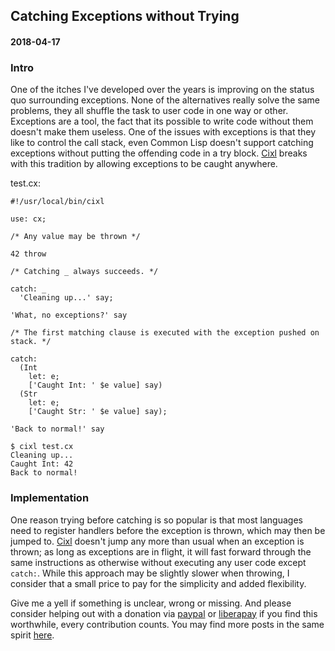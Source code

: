 ## Catching Exceptions without Trying
#### 2018-04-17

### Intro
One of the itches I've developed over the years is improving on the status quo surrounding exceptions. None of the alternatives really solve the same problems, they all shuffle the task to user code in one way or other. Exceptions are a tool, the fact that its possible to write code without them doesn't make them useless. One of the issues with exceptions is that they like to control the call stack, even Common Lisp doesn't support catching exceptions without putting the offending code in a try block. [Cixl](https://github.com/basic-gongfu/cixl) breaks with this tradition by allowing exceptions to be caught anywhere.

test.cx:
```
#!/usr/local/bin/cixl

use: cx;

/* Any value may be thrown */

42 throw

/* Catching _ always succeeds. */

catch: _
  'Cleaning up...' say;

'What, no exceptions?' say

/* The first matching clause is executed with the exception pushed on stack. */

catch:
  (Int
    let: e;
    ['Caught Int: ' $e value] say)
  (Str
    let: e;
    ['Caught Str: ' $e value] say);

'Back to normal!' say
```

```
$ cixl test.cx
Cleaning up...
Caught Int: 42
Back to normal!
```

### Implementation
One reason trying before catching is so popular is that most languages need to register handlers before the exception is thrown, which may then be jumped to. [Cixl](https://github.com/basic-gongfu/cixl) doesn't jump any more than usual when an exception is thrown; as long as exceptions are in flight, it will fast forward through the same instructions as otherwise without executing any user code except ```catch:```. While this approach may be slightly slower when throwing, I consider that a small price to pay for the simplicity and added flexibility.

Give me a yell if something is unclear, wrong or missing. And please consider helping out with a donation via [paypal](https://paypal.me/basicgongfu) or [liberapay](https://liberapay.com/basic-gongfu/donate) if you find this worthwhile, every contribution counts. You may find more posts in the same spirit [here](https://github.com/basic-gongfu/cixl/tree/master/devlog).